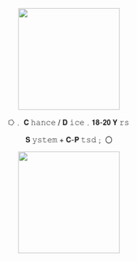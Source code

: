 <p align="center">
<img src=https://files.catbox.moe/hi6kqd.jpg width=200 height=200>
</p>

<p align="center">
⭔﹒ 𝐂 𝚑𝚊𝚗𝚌𝚎 / 𝐃 𝚒𝚌𝚎﹒𝟏𝟖-𝟐𝟎 𝐘 𝚛𝚜
</p>
<p align="center">
𝐒 𝚢𝚜𝚝𝚎𝚖 + 𝐂-𝐏 𝚝𝚜𝚍﹔ 〇
</p>

<p align="center">
<img src=https://files.catbox.moe/jmdwpe.jpg width=200 height=200>
</p>
